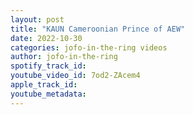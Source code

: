 ```yaml
---
layout: post
title: "KAUN Cameroonian Prince of AEW"
date: 2022-10-30
categories: jofo-in-the-ring videos
author: jofo-in-the-ring
spotify_track_id: 
youtube_video_id: 7od2-ZAcem4
apple_track_id: 
youtube_metadata: 
---
```

